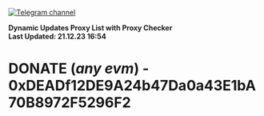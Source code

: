 [![Telegram channel](https://img.shields.io/endpoint?url=https://runkit.io/damiankrawczyk/telegram-badge/branches/master?url=https://t.me/n4z4v0d)](https://t.me/n4z4v0d) 

**Dynamic Updates Proxy List with Proxy Checker**  
**Last Updated: 21.12.23 16:54**

# DONATE (_any evm_) - 0xDEADf12DE9A24b47Da0a43E1bA70B8972F5296F2
